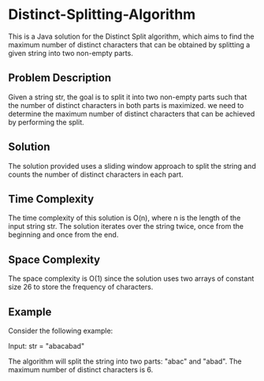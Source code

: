 # Distinct-Splitting-Algorithm

This is a Java solution for the Distinct Split algorithm, which aims to find the maximum number of distinct characters that can be obtained by splitting a given string into two non-empty parts.
## Problem Description
Given a string str, the goal is to split it into two non-empty parts such that the number of distinct characters in both parts is maximized. 
we need to determine the maximum number of distinct characters that can be achieved by performing the split.
## Solution
The solution provided uses a sliding window approach to split the string and counts the number of distinct characters in each part.

## Time Complexity
The time complexity of this solution is O(n), where n is the length of the input string str. The solution iterates over the string twice, once from the beginning and once from the end.

## Space Complexity
The space complexity is O(1) since the solution uses two arrays of constant size 26 to store the frequency of characters.

## Example
Consider the following example:

Input: str = "abacabad"

The algorithm will split the string into two parts: "abac" and "abad". The maximum number of distinct characters is 6.
